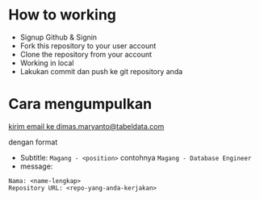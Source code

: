 # How to working

- Signup Github & Signin
- Fork this repository to your user account
- Clone the repository from your account
- Working in local
- Lakukan commit dan push ke git repository anda

# Cara mengumpulkan

<a href="mailto:dimas.maryanto@tabeldata.com">kirim email ke dimas.maryanto@tabeldata.com</a>

dengan format
- Subtitle: `Magang - <position>` contohnya `Magang - Database Engineer`
- message: 
```text
Nama: <name-lengkap>
Repository URL: <repo-yang-anda-kerjakan>
```
